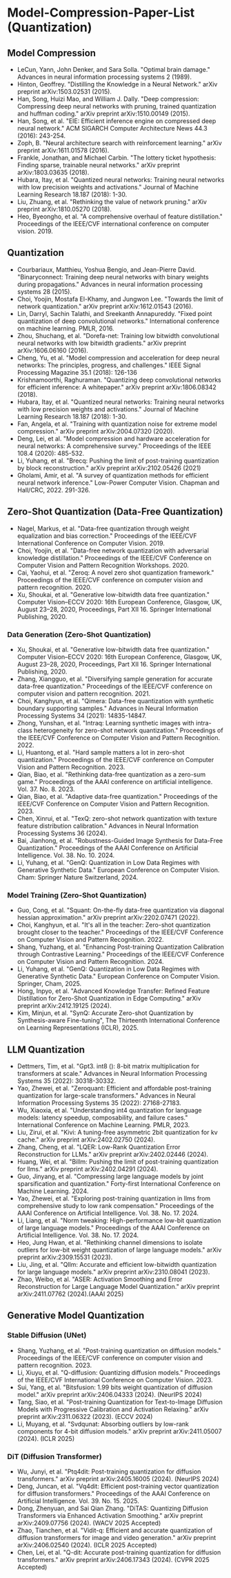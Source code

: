 # Model-Compression-Paper-List (Quantization)

## Model Compression
- LeCun, Yann, John Denker, and Sara Solla. "Optimal brain damage." Advances in neural information processing systems 2 (1989).
- Hinton, Geoffrey. "Distilling the Knowledge in a Neural Network." arXiv preprint arXiv:1503.02531 (2015).
- Han, Song, Huizi Mao, and William J. Dally. "Deep compression: Compressing deep neural networks with pruning, trained quantization and huffman coding." arXiv preprint arXiv:1510.00149 (2015).
- Han, Song, et al. "EIE: Efficient inference engine on compressed deep neural network." ACM SIGARCH Computer Architecture News 44.3 (2016): 243-254.
- Zoph, B. "Neural architecture search with reinforcement learning." arXiv preprint arXiv:1611.01578 (2016).
- Frankle, Jonathan, and Michael Carbin. "The lottery ticket hypothesis: Finding sparse, trainable neural networks." arXiv preprint arXiv:1803.03635 (2018).
- Hubara, Itay, et al. "Quantized neural networks: Training neural networks with low precision weights and activations." Journal of Machine Learning Research 18.187 (2018): 1-30.
- Liu, Zhuang, et al. "Rethinking the value of network pruning." arXiv preprint arXiv:1810.05270 (2018). 
- Heo, Byeongho, et al. "A comprehensive overhaul of feature distillation." Proceedings of the IEEE/CVF international conference on computer vision. 2019.


## Quantization
- Courbariaux, Matthieu, Yoshua Bengio, and Jean-Pierre David. "Binaryconnect: Training deep neural networks with binary weights during propagations." Advances in neural information processing systems 28 (2015).
- Choi, Yoojin, Mostafa El-Khamy, and Jungwon Lee. "Towards the limit of network quantization." arXiv preprint arXiv:1612.01543 (2016).
- Lin, Darryl, Sachin Talathi, and Sreekanth Annapureddy. "Fixed point quantization of deep convolutional networks." International conference on machine learning. PMLR, 2016.
- Zhou, Shuchang, et al. "Dorefa-net: Training low bitwidth convolutional neural networks with low bitwidth gradients." arXiv preprint arXiv:1606.06160 (2016).
- Cheng, Yu, et al. "Model compression and acceleration for deep neural networks: The principles, progress, and challenges." IEEE Signal Processing Magazine 35.1 (2018): 126-136
- Krishnamoorthi, Raghuraman. "Quantizing deep convolutional networks for efficient inference: A whitepaper." arXiv preprint arXiv:1806.08342 (2018).
- Hubara, Itay, et al. "Quantized neural networks: Training neural networks with low precision weights and activations." Journal of Machine Learning Research 18.187 (2018): 1-30.
- Fan, Angela, et al. "Training with quantization noise for extreme model compression." arXiv preprint arXiv:2004.07320 (2020).
- Deng, Lei, et al. "Model compression and hardware acceleration for neural networks: A comprehensive survey." Proceedings of the IEEE 108.4 (2020): 485-532. 
- Li, Yuhang, et al. "Brecq: Pushing the limit of post-training quantization by block reconstruction." arXiv preprint arXiv:2102.05426 (2021)
- Gholami, Amir, et al. "A survey of quantization methods for efficient neural network inference." Low-Power Computer Vision. Chapman and Hall/CRC, 2022. 291-326.


## Zero-Shot Quantization (Data-Free Quantization)
- Nagel, Markus, et al. "Data-free quantization through weight equalization and bias correction." Proceedings of the IEEE/CVF International Conference on Computer Vision. 2019.
- Choi, Yoojin, et al. "Data-free network quantization with adversarial knowledge distillation." Proceedings of the IEEE/CVF Conference on Computer Vision and Pattern Recognition Workshops. 2020.
- Cai, Yaohui, et al. "Zeroq: A novel zero shot quantization framework." Proceedings of the IEEE/CVF conference on computer vision and pattern recognition. 2020.
- Xu, Shoukai, et al. "Generative low-bitwidth data free quantization." Computer Vision–ECCV 2020: 16th European Conference, Glasgow, UK, August 23–28, 2020, Proceedings, Part XII 16. Springer International Publishing, 2020.

### Data Generation (Zero-Shot Quantization)
- Xu, Shoukai, et al. "Generative low-bitwidth data free quantization." Computer Vision–ECCV 2020: 16th European Conference, Glasgow, UK, August 23–28, 2020, Proceedings, Part XII 16. Springer International Publishing, 2020.
- Zhang, Xiangguo, et al. "Diversifying sample generation for accurate data-free quantization." Proceedings of the IEEE/CVF conference on computer vision and pattern recognition. 2021.
- Choi, Kanghyun, et al. "Qimera: Data-free quantization with synthetic boundary supporting samples." Advances in Neural Information Processing Systems 34 (2021): 14835-14847.
- Zhong, Yunshan, et al. "Intraq: Learning synthetic images with intra-class heterogeneity for zero-shot network quantization." Proceedings of the IEEE/CVF Conference on Computer Vision and Pattern Recognition. 2022.
- Li, Huantong, et al. "Hard sample matters a lot in zero-shot quantization." Proceedings of the IEEE/CVF conference on Computer Vision and Pattern Recognition. 2023.
- Qian, Biao, et al. "Rethinking data-free quantization as a zero-sum game." Proceedings of the AAAI conference on artificial intelligence. Vol. 37. No. 8. 2023.
- Qian, Biao, et al. "Adaptive data-free quantization." Proceedings of the IEEE/CVF Conference on Computer Vision and Pattern Recognition. 2023.
- Chen, Xinrui, et al. "TexQ: zero-shot network quantization with texture feature distribution calibration." Advances in Neural Information Processing Systems 36 (2024).
- Bai, Jianhong, et al. "Robustness-Guided Image Synthesis for Data-Free Quantization." Proceedings of the AAAI Conference on Artificial Intelligence. Vol. 38. No. 10. 2024.
- Li, Yuhang, et al. "GenQ: Quantization in Low Data Regimes with Generative Synthetic Data." European Conference on Computer Vision. Cham: Springer Nature Switzerland, 2024.


### Model Training (Zero-Shot Quantization)
- Guo, Cong, et al. "Squant: On-the-fly data-free quantization via diagonal hessian approximation." arXiv preprint arXiv:2202.07471 (2022).
- Choi, Kanghyun, et al. "It's all in the teacher: Zero-shot quantization brought closer to the teacher." Proceedings of the IEEE/CVF Conference on Computer Vision and Pattern Recognition. 2022.
- Shang, Yuzhang, et al. "Enhancing Post-training Quantization Calibration through Contrastive Learning." Proceedings of the IEEE/CVF Conference on Computer Vision and Pattern Recognition. 2024.
- Li, Yuhang, et al. "GenQ: Quantization in Low Data Regimes with Generative Synthetic Data." European Conference on Computer Vision. Springer, Cham, 2025.
- Hong, Inpyo, et al. "Advanced Knowledge Transfer: Refined Feature Distillation for Zero-Shot Quantization in Edge Computing." arXiv preprint arXiv:2412.19125 (2024).
- Kim, Minjun, et al. "SynQ: Accurate Zero-shot Quantization by Synthesis-aware Fine-tuning", The Thirteenth International Conference on Learning Representations (ICLR), 2025.



## LLM Quantization
- Dettmers, Tim, et al. "Gpt3. int8 (): 8-bit matrix multiplication for transformers at scale." Advances in Neural Information Processing Systems 35 (2022): 30318-30332.
- Yao, Zhewei, et al. "Zeroquant: Efficient and affordable post-training quantization for large-scale transformers." Advances in Neural Information Processing Systems 35 (2022): 27168-27183.
- Wu, Xiaoxia, et al. "Understanding int4 quantization for language models: latency speedup, composability, and failure cases." International Conference on Machine Learning. PMLR, 2023.
- Liu, Zirui, et al. "Kivi: A tuning-free asymmetric 2bit quantization for kv cache." arXiv preprint arXiv:2402.02750 (2024).
- Zhang, Cheng, et al. "LQER: Low-Rank Quantization Error Reconstruction for LLMs." arXiv preprint arXiv:2402.02446 (2024).
- Huang, Wei, et al. "Billm: Pushing the limit of post-training quantization for llms." arXiv preprint arXiv:2402.04291 (2024).
- Guo, Jinyang, et al. "Compressing large language models by joint sparsification and quantization." Forty-first International Conference on Machine Learning. 2024.
- Yao, Zhewei, et al. "Exploring post-training quantization in llms from comprehensive study to low rank compensation." Proceedings of the AAAI Conference on Artificial Intelligence. Vol. 38. No. 17. 2024.
- Li, Liang, et al. "Norm tweaking: High-performance low-bit quantization of large language models." Proceedings of the AAAI Conference on Artificial Intelligence. Vol. 38. No. 17. 2024.
- Heo, Jung Hwan, et al. "Rethinking channel dimensions to isolate outliers for low-bit weight quantization of large language models." arXiv preprint arXiv:2309.15531 (2023).
- Liu, Jing, et al. "Qllm: Accurate and efficient low-bitwidth quantization for large language models." arXiv preprint arXiv:2310.08041 (2023).
- Zhao, Weibo, et al. "ASER: Activation Smoothing and Error Reconstruction for Large Language Model Quantization." arXiv preprint arXiv:2411.07762 (2024).(AAAI 2025) 


## Generative Model Quantization

### Stable Diffusion (UNet)
- Shang, Yuzhang, et al. "Post-training quantization on diffusion models." Proceedings of the IEEE/CVF conference on computer vision and pattern recognition. 2023.
- Li, Xiuyu, et al. "Q-diffusion: Quantizing diffusion models." Proceedings of the IEEE/CVF International Conference on Computer Vision. 2023.
- Sui, Yang, et al. "Bitsfusion: 1.99 bits weight quantization of diffusion model." arXiv preprint arXiv:2406.04333 (2024). (NeurIPS 2024)
- Tang, Siao, et al. "Post-training Quantization for Text-to-Image Diffusion Models with Progressive Calibration and Activation Relaxing." arXiv preprint arXiv:2311.06322 (2023). (ECCV 2024)
- Li, Muyang, et al. "Svdqunat: Absorbing outliers by low-rank components for 4-bit diffusion models." arXiv preprint arXiv:2411.05007 (2024). (ICLR 2025)

### DiT (Diffusion Transformer)
- Wu, Junyi, et al. "Ptq4dit: Post-training quantization for diffusion transformers." arXiv preprint arXiv:2405.16005 (2024). (NeurIPS 2024)
- Deng, Juncan, et al. "Vq4dit: Efficient post-training vector quantization for diffusion transformers." Proceedings of the AAAI Conference on Artificial Intelligence. Vol. 39. No. 15. 2025.
- Dong, Zhenyuan, and Sai Qian Zhang. "DiTAS: Quantizing Diffusion Transformers via Enhanced Activation Smoothing." arXiv preprint arXiv:2409.07756 (2024). (WACV 2025 Accepted)
- Zhao, Tianchen, et al. "Vidit-q: Efficient and accurate quantization of diffusion transformers for image and video generation." arXiv preprint arXiv:2406.02540 (2024). (ICLR 2025 Accepted)
- Chen, Lei, et al. "Q-dit: Accurate post-training quantization for diffusion transformers." arXiv preprint arXiv:2406.17343 (2024). (CVPR 2025 Accepted)

